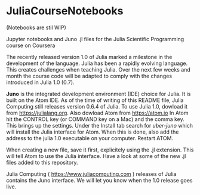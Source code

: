 # JuliaCourseNotebooks

(Notebooks are stil WIP)


Jupyter notebooks and Juno .jl files for the Julia Scientific Programming course on Coursera

The recently released version 1.0 of Julia marked a milestone in the development of the language.  Julia has been a rapidly evolving language.  This creates challenges when teaching Julia.  Over the next few weeks and month the course code will be adapted to comply with the changes introduced in Julia 1.0 (0.7).

**Juno** is the integrated development environment (IDE) choice for Julia.  It is built on the Atom IDE.  As of the time of writing of this README file, Julia Computing still releases version 0.6.4 of Julia.  To use Julia 1.0, dowload it from https://julialang.org.  Also dowload Atom from https://atom.io  In Atom hit the CONTROL key (or COMMAND key on a Mac) and the comma key.  This brings up the settings.  Under the Install tab search for *uber-juno* which will install the Julia interface for Atom.  When this is done, also add the address to the julia 1.0 executable on your computer.  Restart ATOM.

When creating a new file, save it first, explicitely using the .jl extension.  This will tell Atom to use the Julia interface.  Have a look at some of the new .jl files added to this repository.

Julia Computing ( https://www.juliacomputing.com ) releases of Julia contains the Juno interface.  We will let you know when the 1.0 release goes live.
